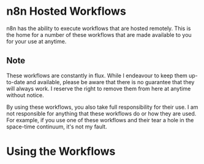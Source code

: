 # n8n Hosted Workflows
n8n has the ability to execute workflows that are hosted remotely. This is the home for a number of these workflows that are made available to you for your use at anytime.

## Note
These workflows are constantly in flux. While I endeavour to keep them up-to-date and available, please be aware that there is no guarantee that they will always work. I reserve the right to remove them from here at anytime without notice.

By using these workflows, you also take full responsibility for their use. I am not responsible for anything that these workflows do or how they are used. For example, if you use one of these workflows and their tear a hole in the space-time continuum, it's not my fault.

# Using the Workflows
